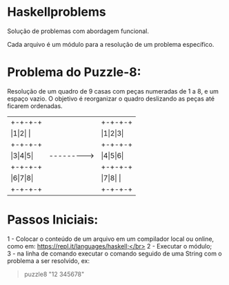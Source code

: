 # Haskellproblems
Solução de problemas com abordagem funcional.</br>

Cada arquivo é um módulo para a resolução de um problema específico.</br>


Problema do Puzzle-8:
=====================
Resolução de um quadro de 9 casas com peças numeradas de 1 a 8, e um espaço vazio. O objetivo é reorganizar o quadro deslizando as peças até ficarem ordenadas.</br>

<table>
  <tr><td>+-+-+-+</td><td></td><td>+-+-+-+</td></tr>
  <tr><td>|1|2| |</td><td>&nbsp;&nbsp;&nbsp;&nbsp;&nbsp;&nbsp;&nbsp;&nbsp;&nbsp;&nbsp;</td><td>|1|2|3|</td></tr>
  <tr><td>+-+-+-+</td><td>&nbsp;&nbsp;&nbsp;&nbsp;&nbsp;&nbsp;&nbsp;&nbsp;&nbsp;&nbsp;</td><td>+-+-+-+</td></tr>
  <tr><td>|3|4|5|</td><td>---------></td><td>|4|5|6|</td></tr>
  <tr><td>+-+-+-+</td><td>&nbsp;&nbsp;&nbsp;&nbsp;&nbsp;&nbsp;&nbsp;&nbsp;&nbsp;&nbsp;</td><td>+-+-+-+</td></tr>
  <tr><td>|6|7|8|</td><td>&nbsp;&nbsp;&nbsp;&nbsp;&nbsp;&nbsp;&nbsp;&nbsp;&nbsp;&nbsp;</td><td>|7|8| |</td></tr>
  <tr><td>+-+-+-+</td><td>&nbsp;&nbsp;&nbsp;&nbsp;&nbsp;&nbsp;&nbsp;&nbsp;&nbsp;&nbsp;</td><td>+-+-+-+</td></tr>
</table>

Passos Iniciais:
================
1 - Colocar o conteúdo de um arquivo em um compilador local ou online, como em: https://repl.it/languages/haskell;</br>
2 - Executar o módulo;</br>
3 - na linha de comando executar o comando seguido de uma String com o problema a ser resolvido, ex:
> puzzle8 "12 345678"

